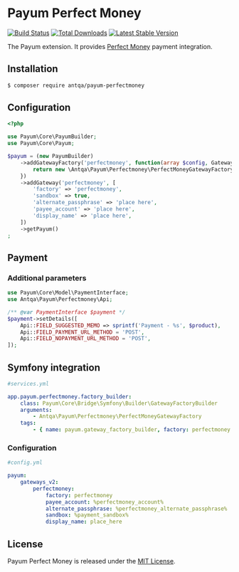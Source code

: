 # Payum Perfect Money
[![Build Status](https://travis-ci.org/antqa/payum-perfectmoney.png?branch=master)](https://travis-ci.org/antqa/payum-perfectmoney)
[![Total Downloads](https://poser.pugx.org/antqa/payum-perfectmoney/downloads)](https://packagist.org/packages/antqa/payum-perfectmoney)
[![Latest Stable Version](https://poser.pugx.org/antqa/payum-perfectmoney/v/stable)](https://packagist.org/packages/antqa/payum-perfectmoney) 

The Payum extension. It provides [Perfect Money](https://perfectmoney.is) payment integration.

## Installation

```bash
$ composer require antqa/payum-perfectmoney
```

## Configuration

```php
<?php

use Payum\Core\PayumBuilder;
use Payum\Core\Payum;

$payum = (new PayumBuilder)
    ->addGatewayFactory('perfectmoney', function(array $config, GatewayFactoryInterface $coreGatewayFactory) {
        return new \Antqa\Payum\Perfectmoney\PerfectMoneyGatewayFactory($config, $coreGatewayFactory)
    })
    ->addGateway('perfectmoney', [
        'factory' => 'perfectmoney',
        'sandbox' => true,
        'alternate_passphrase' => 'place here',
        'payee_account' => 'place here',
        'display_name' => 'place here',
    ])
    ->getPayum()
;
```

## Payment

### Additional parameters

```php
use Payum\Core\Model\PaymentInterface;
use Antqa\Payum\Perfectmoney\Api;

/** @var PaymentInterface $payment */
$payment->setDetails([
    Api::FIELD_SUGGESTED_MEMO => sprintf('Payment - %s', $product),
    Api::FIELD_PAYMENT_URL_METHOD = 'POST',
    Api::FIELD_NOPAYMENT_URL_METHOD = 'POST',
]);
```

## Symfony integration

```yml
#services.yml

app.payum.perfectmoney.factory_builder:
    class: Payum\Core\Bridge\Symfony\Builder\GatewayFactoryBuilder
    arguments:
        - Antqa\Payum\Perfectmoney\PerfectMoneyGatewayFactory
    tags:
        - { name: payum.gateway_factory_builder, factory: perfectmoney }
```

### Configuration

```yml
#config.yml

payum:
    gateways_v2:
        perfectmoney:
            factory: perfectmoney
            payee_account: %perfectmoney_account%
            alternate_passphrase: %perfectmoney_alternate_passphrase%
            sandbox: %payment_sandbox%
            display_name: place_here
```

## License

Payum Perfect Money is released under the [MIT License](LICENSE).
